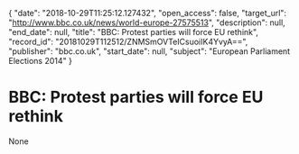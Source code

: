 {
  "date": "2018-10-29T11:25:12.127432", 
  "open_access": false, 
  "target_url": "http://www.bbc.co.uk/news/world-europe-27575513", 
  "description": null, 
  "end_date": null, 
  "title": "BBC:  Protest parties will force EU rethink", 
  "record_id": "20181029T112512/ZNMSmOVTeICsuoiIK4YvyA==", 
  "publisher": "bbc.co.uk", 
  "start_date": null, 
  "subject": "European Parliament Elections 2014"
}

# BBC:  Protest parties will force EU rethink

None